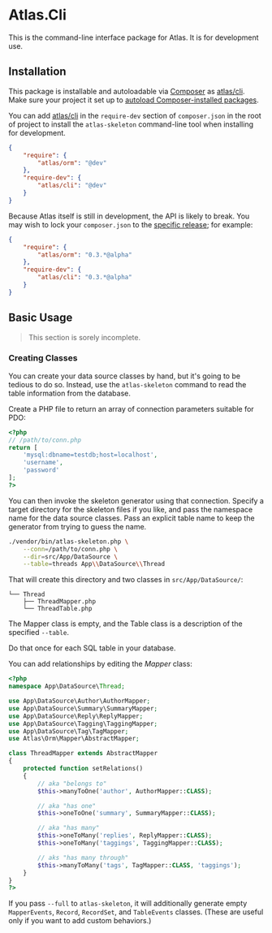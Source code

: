 # Atlas.Cli

This is the command-line interface package for Atlas.  It is for development use.

## Installation

This package is installable and autoloadable via [Composer](https://getcomposer.org/) as [atlas/cli](https://packagist.org/packages/atlas/cli). Make sure your project it set up to [autoload Composer-installed packages](https://getcomposer.org/doc/00-intro.md#autoloading).


You can add [atlas/cli](https://packagist.org/packages/atlas/cli)
in the `require-dev` section of `composer.json` in the root of project to
install the `atlas-skeleton` command-line tool when installing for development.

```json
{
    "require": {
        "atlas/orm": "@dev"
    },
    "require-dev": {
        "atlas/cli": "@dev"
    }
}
```

Because Atlas itself is still in development, the API is likely to break. You may wish to lock your `composer.json` to the [specific release](https://github.com/atlasphp/Atlas.Cli/releases); for example:

```json
{
    "require": {
        "atlas/orm": "0.3.*@alpha"
    },
    "require-dev": {
        "atlas/cli": "0.3.*@alpha"
    }
}
```

## Basic Usage

> This section is sorely incomplete.

### Creating Classes

You can create your data source classes by hand, but it's going to be tedious to do so. Instead, use the `atlas-skeleton` command to read the table information from the database.

Create a PHP file to return an array of connection parameters suitable for PDO:

```php
<?php
// /path/to/conn.php
return [
    'mysql:dbname=testdb;host=localhost',
    'username',
    'password'
];
?>
```

You can then invoke the skeleton generator using that connection. Specify a target directory for the skeleton files if you like, and pass the namespace name for the data source classes. Pass an explicit table name to keep the generator from trying to guess the name.

```bash
./vendor/bin/atlas-skeleton.php \
    --conn=/path/to/conn.php \
    --dir=src/App/DataSource \
    --table=threads App\\DataSource\\Thread
```

That will create this directory and two classes in `src/App/DataSource/`:

    └── Thread
        ├── ThreadMapper.php
        └── ThreadTable.php

The Mapper class is empty, and the Table class is a description of the specified `--table`.

Do that once for each SQL table in your database.

You can add relationships by editing the _Mapper_ class:

```php
<?php
namespace App\DataSource\Thread;

use App\DataSource\Author\AuthorMapper;
use App\DataSource\Summary\SummaryMapper;
use App\DataSource\Reply\ReplyMapper;
use App\DataSource\Tagging\TaggingMapper;
use App\DataSource\Tag\TagMapper;
use Atlas\Orm\Mapper\AbstractMapper;

class ThreadMapper extends AbstractMapper
{
    protected function setRelations()
    {
        // aka "belongs to"
        $this->manyToOne('author', AuthorMapper::CLASS);

        // aka "has one"
        $this->oneToOne('summary', SummaryMapper::CLASS);

        // aka "has many"
        $this->oneToMany('replies', ReplyMapper::CLASS);
        $this->oneToMany('taggings', TaggingMapper::CLASS);

        // aks "has many through"
        $this->manyToMany('tags', TagMapper::CLASS, 'taggings');
    }
}
?>
```

If you pass `--full` to `atlas-skeleton`, it will additionally generate empty
`MapperEvents`, `Record`, `RecordSet`, and `TableEvents` classes. (These are
useful only if you want to add custom behaviors.)

